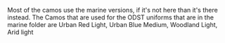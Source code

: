 Most of the camos use the marine versions, if it's not here than it's there instead.
The Camos that are used for the ODST uniforms that are in the marine folder are Urban Red Light, Urban Blue Medium, Woodland Light, Arid light
